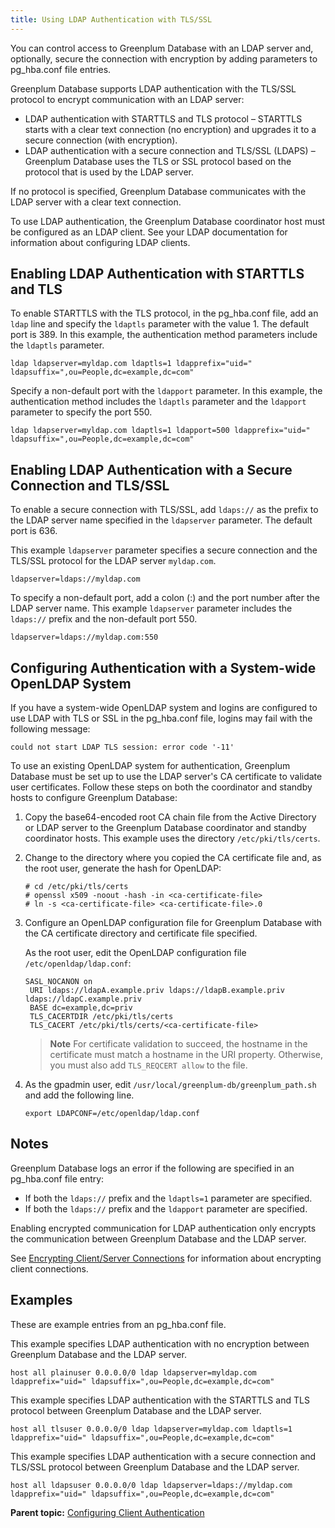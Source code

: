 ```yaml
---
title: Using LDAP Authentication with TLS/SSL 
---
```


You can control access to Greenplum Database with an LDAP server and, optionally, secure the connection with encryption by adding parameters to pg\_hba.conf file entries.

Greenplum Database supports LDAP authentication with the TLS/SSL protocol to encrypt communication with an LDAP server:

-   LDAP authentication with STARTTLS and TLS protocol – STARTTLS starts with a clear text connection \(no encryption\) and upgrades it to a secure connection \(with encryption\).
-   LDAP authentication with a secure connection and TLS/SSL \(LDAPS\) – Greenplum Database uses the TLS or SSL protocol based on the protocol that is used by the LDAP server.

If no protocol is specified, Greenplum Database communicates with the LDAP server with a clear text connection.

To use LDAP authentication, the Greenplum Database coordinator host must be configured as an LDAP client. See your LDAP documentation for information about configuring LDAP clients.

## <a id="enldap"></a>Enabling LDAP Authentication with STARTTLS and TLS 

To enable STARTTLS with the TLS protocol, in the pg\_hba.conf file, add an `ldap` line and specify the `ldaptls` parameter with the value 1. The default port is 389. In this example, the authentication method parameters include the `ldaptls` parameter.

```
ldap ldapserver=myldap.com ldaptls=1 ldapprefix="uid=" ldapsuffix=",ou=People,dc=example,dc=com"
```

Specify a non-default port with the `ldapport` parameter. In this example, the authentication method includes the `ldaptls` parameter and the `ldapport` parameter to specify the port 550.

```
ldap ldapserver=myldap.com ldaptls=1 ldapport=500 ldapprefix="uid=" ldapsuffix=",ou=People,dc=example,dc=com"
```

## <a id="enldapauth"></a>Enabling LDAP Authentication with a Secure Connection and TLS/SSL 

To enable a secure connection with TLS/SSL, add `ldaps://` as the prefix to the LDAP server name specified in the `ldapserver` parameter. The default port is 636.

This example `ldapserver` parameter specifies a secure connection and the TLS/SSL protocol for the LDAP server `myldap.com`.

```
ldapserver=ldaps://myldap.com
```

To specify a non-default port, add a colon \(:\) and the port number after the LDAP server name. This example `ldapserver` parameter includes the `ldaps://` prefix and the non-default port 550.

```
ldapserver=ldaps://myldap.com:550
```

## <a id="conauth"></a>Configuring Authentication with a System-wide OpenLDAP System 

If you have a system-wide OpenLDAP system and logins are configured to use LDAP with TLS or SSL in the pg\_hba.conf file, logins may fail with the following message:

```
could not start LDAP TLS session: error code '-11'
```

To use an existing OpenLDAP system for authentication, Greenplum Database must be set up to use the LDAP server's CA certificate to validate user certificates. Follow these steps on both the coordinator and standby hosts to configure Greenplum Database:

1.  Copy the base64-encoded root CA chain file from the Active Directory or LDAP server to the Greenplum Database coordinator and standby coordinator hosts. This example uses the directory `/etc/pki/tls/certs`.
2.  Change to the directory where you copied the CA certificate file and, as the root user, generate the hash for OpenLDAP:

    ```
    # cd /etc/pki/tls/certs  
    # openssl x509 -noout -hash -in <ca-certificate-file>  
    # ln -s <ca-certificate-file> <ca-certificate-file>.0
    ```

3.  Configure an OpenLDAP configuration file for Greenplum Database with the CA certificate directory and certificate file specified.

    As the root user, edit the OpenLDAP configuration file `/etc/openldap/ldap.conf`:

    ```
    SASL_NOCANON on
     URI ldaps://ldapA.example.priv ldaps://ldapB.example.priv ldaps://ldapC.example.priv
     BASE dc=example,dc=priv
     TLS_CACERTDIR /etc/pki/tls/certs
     TLS_CACERT /etc/pki/tls/certs/<ca-certificate-file>
    ```

    > **Note** For certificate validation to succeed, the hostname in the certificate must match a hostname in the URI property. Otherwise, you must also add `TLS_REQCERT allow` to the file.

4.  As the gpadmin user, edit `/usr/local/greenplum-db/greenplum_path.sh` and add the following line.

    ```
    export LDAPCONF=/etc/openldap/ldap.conf
    ```


## <a id="notes2"></a>Notes 

Greenplum Database logs an error if the following are specified in an pg\_hba.conf file entry:

-   If both the `ldaps://` prefix and the `ldaptls=1` parameter are specified.
-   If both the `ldaps://` prefix and the `ldapport` parameter are specified.

Enabling encrypted communication for LDAP authentication only encrypts the communication between Greenplum Database and the LDAP server.

See [Encrypting Client/Server Connections](client_auth.html) for information about encrypting client connections.

## <a id="exams"></a>Examples 

These are example entries from an pg\_hba.conf file.

This example specifies LDAP authentication with no encryption between Greenplum Database and the LDAP server.

```
host all plainuser 0.0.0.0/0 ldap ldapserver=myldap.com ldapprefix="uid=" ldapsuffix=",ou=People,dc=example,dc=com"
```

This example specifies LDAP authentication with the STARTTLS and TLS protocol between Greenplum Database and the LDAP server.

```
host all tlsuser 0.0.0.0/0 ldap ldapserver=myldap.com ldaptls=1 ldapprefix="uid=" ldapsuffix=",ou=People,dc=example,dc=com" 
```

This example specifies LDAP authentication with a secure connection and TLS/SSL protocol between Greenplum Database and the LDAP server.

```
host all ldapsuser 0.0.0.0/0 ldap ldapserver=ldaps://myldap.com ldapprefix="uid=" ldapsuffix=",ou=People,dc=example,dc=com"
```

**Parent topic:** [Configuring Client Authentication](client_auth.html)

